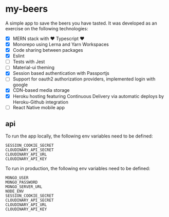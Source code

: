 # my-beers

A simple app to save the beers you have tasted. It was developed as an exercise on the following technologies:

- [x] MERN stack with ❤️ Typescript ❤️
- [x] Monorepo using Lerna and Yarn Workspaces
- [x] Code sharing between packages
- [x] Eslint
- [ ] Tests with Jest
- [ ] Material-ui theming
- [x] Session based authentication with Passportjs
- [ ] Support for oauth2 authorization providers, implemented login with google
- [x] CDN-based media storage
- [x] Heroku hosting featuring Continuous Delivery via automatic deploys by Heroku-Github integration
- [ ] React Native mobile app

## api

To run the app locally, the following env variables need to be defined:

```
SESSION_COOKIE_SECRET
CLOUDINARY_API_SECRET
CLOUDINARY_API_URL
CLOUDINARY_API_KEY
```

To run in production, the following env variables need to be defined:

```
MONGO_USER
MONGO_PASSWORD
MONGO_SERVER_URL
NODE_ENV
SESSION_COOKIE_SECRET
CLOUDINARY_API_SECRET
CLOUDINARY_API_URL
CLOUDINARY_API_KEY
```
